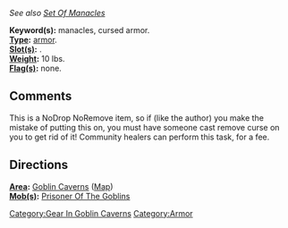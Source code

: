 *See also [Set Of Manacles](Set_Of_Manacles "wikilink")*

**Keyword(s):** manacles, cursed armor.  
**[Type](:Category:_Object_Types.md "wikilink"):**
[armor](:Category:_Armor.md "wikilink").  
**[Slot(s)](Object_Slots.md "wikilink"):** <arms>.  
**[Weight](Object_Weight.md "wikilink"):** 10 lbs.  
**[Flag(s)](:Category:_Object_Flags.md "wikilink"):** none.

## Comments

This is a NoDrop NoRemove item, so if (like the author) you make the
mistake of putting this on, you must have someone cast remove curse on
you to get rid of it! Community healers can perform this task, for a
fee.

## Directions

**[Area](:Category:_Areas.md "wikilink"):** [Goblin
Caverns](:Category:_Goblin_Caverns.md "wikilink")
([Map](Goblin_Caverns_Map.md "wikilink"))  
**[Mob(s)](:Category:_Mobs.md "wikilink"):** [Prisoner Of The
Goblins](Prisoner_Of_The_Goblins "wikilink")  

[Category:Gear In Goblin
Caverns](Category:Gear_In_Goblin_Caverns "wikilink")
[Category:Armor](Category:Armor "wikilink")
